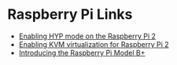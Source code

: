 # Raspberry Pi Links

 * [Enabling HYP mode on the Raspberry Pi 2](http://blog.flexvdi.es/2015/02/25/enabling-hyp-mode-on-the-raspberry-pi-2/)
 * [Enabling KVM virtualization for Raspberry Pi 2](http://blog.flexvdi.es/2015/03/17/enabling-kvm-virtualization-on-the-raspberry-pi-2/)
 * [Introducing the Raspberry Pi Model B+](https://learn.adafruit.com/introducing-the-raspberry-pi-model-b-plus-plus-differences-vs-model-b)
